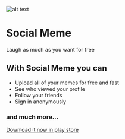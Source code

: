 ![alt text](https://firebasestorage.googleapis.com/v0/b/social-meme-c0164.appspot.com/o/app_logo.png?alt=media&token=5108e999-7ccb-44e5-b41e-79a482754294=250x250)
# Social Meme
Laugh as much as you want for free

## With Social Meme you can

- Upload all of your memes for free and fast
- See who viewed your profile
- Follow your friends
- Sign in anonymously

### and much more...

[Download it now in play store](https://play.google.com/store/apps/details?id=com.george.socialmeme)
